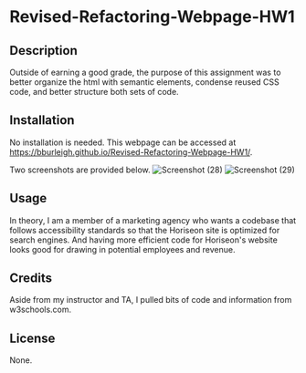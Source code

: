 # Revised-Refactoring-Webpage-HW1

## Description

Outside of earning a good grade, the purpose of this assignment was to better organize the html with semantic elements, condense reused CSS code, and better structure both sets of code.

## Installation

No installation is needed. This webpage can be accessed at https://bburleigh.github.io/Revised-Refactoring-Webpage-HW1/.

Two screenshots are provided below.
![Screenshot (28)](https://user-images.githubusercontent.com/109905208/201543063-baa13fca-6a34-4134-b1c7-d1e71c6734ea.png)
![Screenshot (29)](https://user-images.githubusercontent.com/109905208/201543068-6d887d6b-1eaa-4090-9123-24872422c8ce.png)

## Usage

In theory, I am a member of a marketing agency who wants a codebase that follows accessibility standards so that the Horiseon site is optimized for search engines. And having more efficient code for Horiseon's website looks good for drawing in potential employees and revenue.

## Credits

Aside from my instructor and TA, I pulled bits of code and information from w3schools.com.

## License

None.
